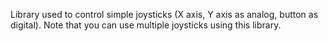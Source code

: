 Library used to control simple joysticks (X axis, Y axis as analog, button as digital). Note that you can use
multiple joysticks using this library.
